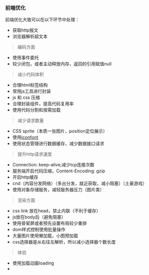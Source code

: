 ### 前端优化

前端优化大致可以在以下环节中处理：

- 获取http报文
- 浏览器解析超文本

> 编码方面

- 使用事件委托
- 较少闭包，或者主动释放内存，返回的引用赋值null

> 减小代码体积

- 合理html标签结构
- 常用js工具进行封装
- js 和 css 压缩
- 合理封装组件，提高代码复用率
- 使用代码分割和按需加载



> 减少请求数量

- CSS sprite（本质一张图片，position定位展示）
- 使用[iconfont](http://www.iconfont.cn/)
- 使用状态管理进行数据缓存，减少数据接口请求


> 提升http请求速度

- Connection: keep-alive;减少tcp连接次数
- 服务端开启代码压缩，Content-Encoding: gzip
- 开启http缓存
- cnd（内容分发网络）（多出分发，就近获取，减小阻塞）（土豪游戏）
- 使用对象存储服务，减轻服务器压力（图片类）


> 渲染方面

- css link 放在head，禁止内联（不利于缓存）
- js放在body后（避免阻塞）
- 使用骨架屏或者预先设置布局较少重排
- dom样式控制使用批量操作
- 大量图片使用懒加载，小图预加载
- css选择器是从右往左解析，所以减小选择器个数长度


> 体验

- 使用加载动画loading
- 
